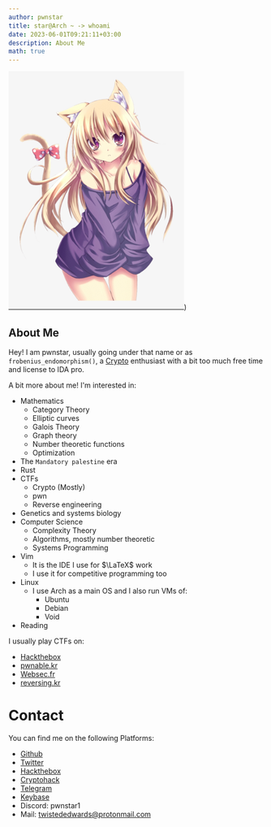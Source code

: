 ```yaml
---
author: pwnstar
title: star@Arch ~ -> whoami
date: 2023-06-01T09:21:11+03:00
description: About Me
math: true
---
```



![my image](../static/images/cat.png))


## About Me

Hey! I am pwnstar, usually going under that name or as ```frobenius_endomorphism()```, a [Crypto](https://cryptoisnotcryptocurrency.com/) enthusiast with a bit too much free time and license to IDA pro.

A bit more about me!
I'm interested in:
- Mathematics
    - Category Theory
    - Elliptic curves
    - Galois Theory
    - Graph theory
    - Number theoretic functions
    - Optimization
- The ```Mandatory palestine``` era 
- Rust
- CTFs
    - Crypto (Mostly)
    - pwn 
    - Reverse engineering
- Genetics and systems biology
- Computer Science
    - Complexity Theory
    - Algorithms, mostly number theoretic
    - Systems Programming
- Vim
  - It is the IDE I use for $\LaTeX$ work
  - I use it for competitive programming too
- Linux
  - I use Arch as a main OS and I also run VMs of:
      - Ubuntu
      - Debian
      - Void
- Reading



I usually play CTFs on:
  - [Hackthebox](https://app.hackthebox.com)
  - [pwnable.kr](https://pwnable.kr/)
  - [Websec.fr](https://websec.fr/)
  - [reversing.kr](https://reversing.kr/)
    
# Contact

You can find me on the following Platforms:

- [Github](https://github.com/pwnstar11)
- [Twitter](https://twitter.com/pwn0graphy1)
- [Hackthebox](https://app.hackthebox.com/users/1512237)
- [Cryptohack](https://cryptohack.org/user/catmeowcat/)
- [Telegram](https://t.me/sudorm1)
- [Keybase](https://keybase.io/pwnstar)
- Discord: pwnstar1
- Mail: twistededwards@protonmail.com 